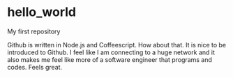 # hello_world
My first repository




Github is written in Node.js and Coffeescript. How about that. It is nice to be introduced to Github. I feel like I am connecting to a huge network and it also makes me feel like more of a software engineer that programs and codes. Feels great.
